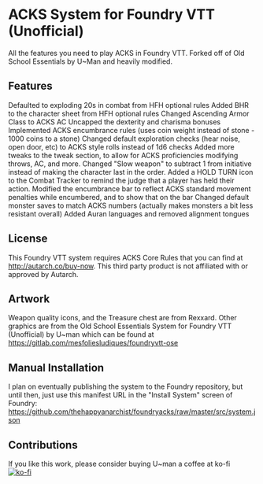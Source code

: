 # ACKS System for Foundry VTT (Unofficial)
All the features you need to play ACKS in Foundry VTT. Forked off of Old School Essentials by U~Man and heavily modified.

## Features
Defaulted to exploding 20s in combat from HFH optional rules
Added BHR to the character sheet from HFH optional rules
Changed Ascending Armor Class to ACKS AC
Uncapped the dexterity and charisma bonuses
Implemented ACKS encumbrance rules (uses coin weight instead of stone - 1000 coins to a stone)
Changed default exploration checks (hear noise, open door, etc) to ACKS style rolls instead of 1d6 checks
Added more tweaks to the tweak section, to allow for ACKS proficiencies modifying throws, AC, and more.
Changed "Slow weapon" to subtract 1 from initiative instead of making the character last in the order.
Added a HOLD TURN icon to the Combat Tracker to remind the judge that a player has held their action.
Modified the encumbrance bar to reflect ACKS standard movement penalties while encumbered, and to show that on the bar
Changed default monster saves to match ACKS numbers (actually makes monsters a bit less resistant overall)
Added Auran languages and removed alignment tongues

## License
This Foundry VTT system requires ACKS Core Rules that you can find at http://autarch.co/buy-now.
This third party product is not affiliated with or approved by Autarch.

## Artwork
Weapon quality icons, and the Treasure chest are from Rexxard. Other graphics are from the Old School Essentials System for Foundry VTT (Unofficial) by U~man which can be found at https://gitlab.com/mesfoliesludiques/foundryvtt-ose

## Manual Installation
I plan on eventually publishing the system to the Foundry repository, but until then, just use this manifest URL in the "Install System" screen of Foundry:
https://github.com/thehappyanarchist/foundryacks/raw/master/src/system.json

## Contributions
If you like this work, please consider buying U~man a coffee at ko-fi\
[![ko-fi](https://www.ko-fi.com/img/githubbutton_sm.svg)](https://ko-fi.com/H2H21WMKA)

